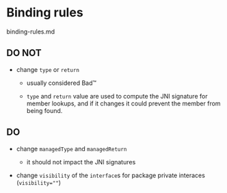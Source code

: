# Binding rules

binding-rules.md

## DO NOT

*   change `type` or `return`

    *   usually considered Bad™
    
    *   `type` and `return` value are used to compute the JNI signature for member lookups, 
        and if it changes it could prevent the member from being found. 

## DO 

*   change `managedType` and `managedReturn`

    *   it should not impact the JNI signatures

*   change `visibility` of the `interface`s for package private interaces (`visibility=""`)



